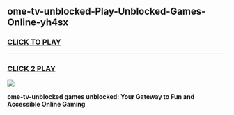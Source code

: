 
## ome-tv-unblocked-Play-Unblocked-Games-Online-yh4sx
<h3>
<a href="https://premium76.site?title=ome-tv-unblocked&ref=25A">CLICK TO PLAY</a></h3>
<hr>

<h3>
<a href="https://premium76.site?title=ome-tv-unblocked&ref=25A">CLICK 2 PLAY</a>
  
</h3>

<a href="https://premium76.site?title=ome-tv-unblocked&ref=25A"><img src="https://clearcache.store/games.png"></a>


**ome-tv-unblocked games unblocked: Your Gateway to Fun and Accessible Online Gaming**
